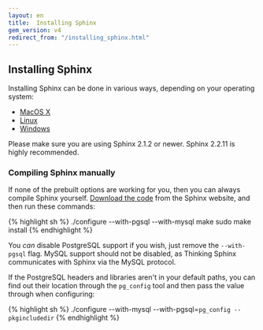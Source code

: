 ```yaml
---
layout: en
title:  Installing Sphinx
gem_version: v4
redirect_from: "/installing_sphinx.html"
---
```


## Installing Sphinx

Installing Sphinx can be done in various ways, depending on your operating system:

* [MacOS X](installing_sphinx/mac.html)
* [Linux](installing_sphinx/linux.html)
* [Windows](installing_sphinx/windows.html)

Please make sure you are using Sphinx 2.1.2 or newer. Sphinx 2.2.11 is highly recommended.

<h3 id="compiling">Compiling Sphinx manually</h3>

If none of the prebuilt options are working for you, then you can always compile Sphinx yourself. [Download the code](http://www.sphinxsearch.com/downloads) from the Sphinx website, and then run these commands:

{% highlight sh %}
./configure --with-pgsql --with-mysql
make
sudo make install
{% endhighlight %}

You _can_ disable PostgreSQL support if you wish, just remove the `--with-pgsql` flag. MySQL support should not be disabled, as Thinking Sphinx communicates with Sphinx via the MySQL protocol.

If the PostgreSQL headers and libraries aren't in your default paths, you can find out their location through the `pg_config` tool and then pass the value through when configuring:

{% highlight sh %}
./configure --with-mysql --with-pgsql=`pg_config --pkgincludedir`
{% endhighlight %}
